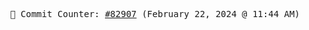 <p align="center">
    <samp>
        📮 Commit Counter: <a href="https://github.com/Javascript-void0/Javascript-void0/commits/main">#82907</a> (February 22, 2024 @ 11:44 AM)
    </samp>
</p>